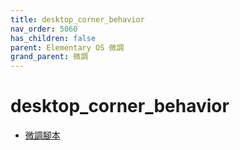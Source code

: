 ```yaml
---
title: desktop_corner_behavior
nav_order: 5060
has_children: false
parent: Elementary OS 微調
grand_parent: 微調
---
```



# desktop_corner_behavior

* [微調腳本](https://github.com/samwhelp/note-about-elementary-os/tree/gh-pages/_demo/adjustment/part-elementary/desktop_corner_behavior)


